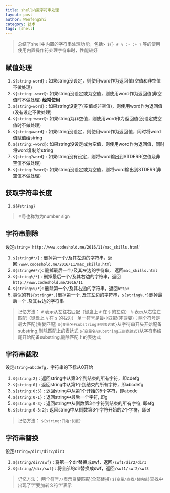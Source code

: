 ```yaml
---
title: shell内置字符串处理
layout: post
author: WenfengShi
category: 技术
tags: [shell]
---
```


> 总结了shell中内置的字符串处理功能，包括`> ${} # % :- :+ ?` 等的使用
> 使用内置操作符处理字符串时，性能较好

## 赋值处理
1. `${string-word}` : 如果string没设定，则使用word作为返回值(空值和非空值不做处理)
2. `${string:-word}`: 如果string没设定或为空值，则使用word作为返回值(非空值时不做处理) **经常使用**
3. `${string+word}` : 如果string设定了(空值或非空值)，则使用word作为返回值(没有设定不做处理)
4. `${string:+word}`: 如果string为非空值，则使用word作为返回值(没设定或空值时不做处理)
5. `${string=word}` : 如果string没设定，则使用word作为返回值，同时将word值赋值给string
6. `${string:=word}`: 如果string没设定或为空值，则使用word作为返回值，同时将word复制给string
7. `${string?word}` : 如果string没有设定，则将word输出到STDERR(空值及非空值不做处理)
8. `${string:?word}`: 如果string没设定或为空值，则将word输出到STDERR(非空值不做处理)

## 获取字符串长度
1. `${#string}`
> `＃`号也称为为number sign

## 字符串删除
设定`string='http://www.codeshold.me/2016/11/mac_skills.html'`
1. `${string#*/}` : 删掉第一个`/`及其左边的字符串，返回:`/www.codeshold.me/2016/11/mac_skills.html`
2. `${string##*/}`: 删掉最后一个`/`及其左边的字符串， 返回`mac_skills.html`
3. `${string%/*`} : 删掉最后一个`/`及其右边的字符串，返回`http://www.codeshold.me/2016/11`
4. `${string%%/*}`: 删除第一个`/`及其右边的字符串，返回`http:`
5. 类似的有`${string#*.}`删掉第一个`.`及其左边的字符串，`${string%.*}`删掉最后一个`.`及其右边的字符串

> 记忆方法：
> `#` 表示从左往右匹配（键盘上 `#` 在 `$` 的左边）
> `%` 表示从右往左匹配（键盘上 `%` 在 `$` 的右边）
> 单一符号是最小匹配(非贪婪)；两个符号是最大匹配(贪婪匹配)
> `${变量名#substring正则表达式}`从字符串开头开始配备substring,删除匹配上的表达式
> `${变量名%substring正则表达式}`从字符串结尾开始配备substring,删除匹配上的表达式

## 字符串截取
设定`string=abcdefg`，字符串的下标从0开始
1. `${string:2}`    : 返回string中从第3个到结束的所有字符，即cdefg
2. `${string:0}`    : 返回string中从第1个到结束的所有字符，即abcdefg
3. `${string:0:5}`  : 返回string中从第1个开始的5个字符，即abcde
4. `${string:0-1}`  : 返回string中最后一个字符, 即g
4. `${string:0-3}`  : 返回string中从倒数第3个字符到结束的所有字符, 即efg
5. `${string:0-3:2}`: 返回string中从倒数第3个字符开始的2个字符，即ef

> 记忆方法：
> `${string:开始:长度}`

## 字符串替换
设定`string=/dir1/dir2/dir3`
1. `${string/dir/swf}`  : 将第一个dir替换成swf，返回`/swf1/dir2/dir3`
2. `${string//dir/swf}` : 将全部的dir替换成swf，返回`/swf1/swf2/swf3`

> 记忆方法：
> 两个符号`//`表示贪婪匹配(全部替换)
> `${变量/查找/替换值}`查找中出现了”/”要加转义符”\/”表示

